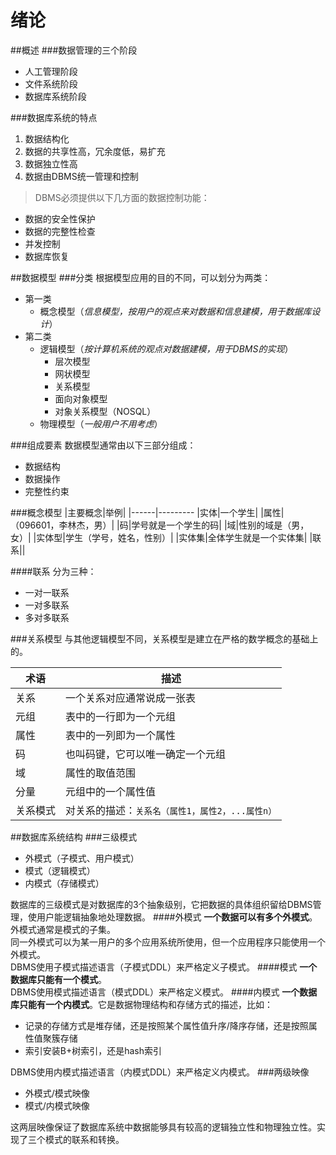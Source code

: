 ﻿绪论
====
##概述
###数据管理的三个阶段
- 人工管理阶段
- 文件系统阶段
- 数据库系统阶段

###数据库系统的特点
1. 数据结构化
2. 数据的共享性高，冗余度低，易扩充
3. 数据独立性高
4. 数据由DBMS统一管理和控制

>DBMS必须提供以下几方面的数据控制功能：
* 数据的安全性保护
* 数据的完整性检查
* 并发控制
* 数据库恢复

##数据模型
###分类
根据模型应用的目的不同，可以划分为两类：
* 第一类
  * 概念模型（*信息模型，按用户的观点来对数据和信息建模，用于数据库设计*）
* 第二类
  * 逻辑模型（*按计算机系统的观点对数据建模，用于DBMS的实现*）
    * 层次模型
	* 网状模型
	* 关系模型
	* 面向对象模型
	* 对象关系模型（NOSQL）
  * 物理模型（*一般用户不用考虑*）
 
###组成要素
数据模型通常由以下三部分组成：
* 数据结构
* 数据操作
* 完整性约束


###概念模型
|主要概念|举例|
|------|---------
|实体|一个学生|
|属性|（096601，李林杰，男）|
|码|学号就是一个学生的码|
|域|性别的域是（男，女）|
|实体型|学生（学号，姓名，性别）|
|实体集|全体学生就是一个实体集|
|联系||

####联系
分为三种：
* 一对一联系
* 一对多联系
* 多对多联系

###关系模型
与其他逻辑模型不同，关系模型是建立在严格的数学概念的基础上的。

|术语|描述|
|----|------
|关系|一个关系对应通常说成一张表
|元组|表中的一行即为一个元组
|属性|表中的一列即为一个属性
|码|也叫码键，它可以唯一确定一个元组
|域|属性的取值范围
|分量|元组中的一个属性值
|关系模式|对关系的描述：`关系名（属性1，属性2，...属性n）`

##数据库系统结构
###三级模式
* 外模式（子模式、用户模式）
* 模式（逻辑模式）
* 内模式（存储模式）

数据库的三级模式是对数据库的3个抽象级别，它把数据的具体组织留给DBMS管理，使用户能逻辑抽象地处理数据。
####外模式
**一个数据可以有多个外模式**。外模式通常是模式的子集。  
同一外模式可以为某一用户的多个应用系统所使用，但一个应用程序只能使用一个外模式。  
DBMS使用子模式描述语言（子模式DDL）来严格定义子模式。
####模式
**一个数据库只能有一个模式**。   
DBMS使用模式描述语言（模式DDL）来严格定义模式。
####内模式
**一个数据库只能有一个内模式**。它是数据物理结构和存储方式的描述，比如：

- 记录的存储方式是堆存储，还是按照某个属性值升序/降序存储，还是按照属性值聚簇存储
- 索引安装B+树索引，还是hash索引

DBMS使用内模式描述语言（内模式DDL）来严格定义内模式。
###两级映像
* 外模式/模式映像
* 模式/内模式映像

这两层映像保证了数据库系统中数据能够具有较高的逻辑独立性和物理独立性。实现了三个模式的联系和转换。
